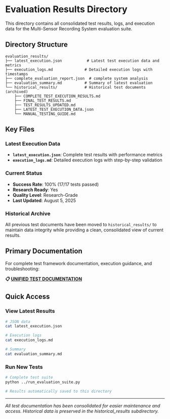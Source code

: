 # Evaluation Results Directory

This directory contains all consolidated test results, logs, and execution data for the Multi-Sensor Recording System evaluation suite.

## Directory Structure

```
evaluation_results/
├── latest_execution.json           # Latest test execution data and metrics
├── execution_logs.md              # Detailed execution logs with timestamps
├── complete_evaluation_report.json  # complete system analysis
├── evaluation_summary.md          # Summary of latest evaluation
└── historical_results/            # Historical test documents (archived)
    ├── COMPLETE_TEST_EXECUTION_RESULTS.md
    ├── FINAL_TEST_RESULTS.md
    ├── TEST_RESULTS_UPDATED.md
    ├── LATEST_TEST_EXECUTION_DATA.json
    └── MANUAL_TESTING_GUIDE.md
```

## Key Files

### Latest Execution Data
- **`latest_execution.json`**: Complete test results with performance metrics
- **`execution_logs.md`**: Detailed execution logs with step-by-step validation

### Current Status
- **Success Rate**: 100% (17/17 tests passed)
- **Research Ready**: Yes
- **Quality Level**: Research-Grade
- **Last Updated**: August 5, 2025

### Historical Archive
All previous test documents have been moved to `historical_results/` to maintain data integrity while providing a clean, consolidated view of current results.

## Primary Documentation

For complete test framework documentation, execution guidance, and troubleshooting:

**📋 [UNIFIED TEST DOCUMENTATION](../../UNIFIED_TEST_DOCUMENTATION.md)**

## Quick Access

### View Latest Results
```bash
# JSON data
cat latest_execution.json

# Execution logs  
cat execution_logs.md

# Summary
cat evaluation_summary.md
```

### Run New Tests
```bash
# Complete test suite
python ../run_evaluation_suite.py

# Results automatically saved to this directory
```

---

*All test documentation has been consolidated for easier maintenance and access. Historical data is preserved in the historical_results subdirectory.*